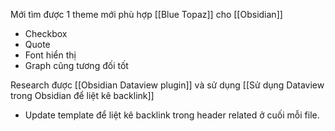 Mới tìm được 1 theme mới phù hợp [[Blue Topaz]] cho [[Obsidian]]
- Checkbox
- Quote
- Font hiển thị
- Graph cũng tương đối tốt

Research được [[Obsidian Dataview plugin]] và sử dụng [[Sử dụng Dataview trong Obsidian để liệt kê backlink]]
- Update template để liệt kê backlink trong header related ở cuối mỗi file.



